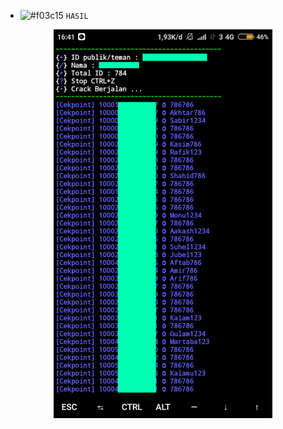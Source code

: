 - ![#f03c15](000000?text=+) `HASIL`
<p align="center">
  <img src="ss.png" width="350" title="hover text">
</p>
